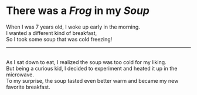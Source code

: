 # __There was a _Frog_ in my _Soup___

When I was 7 years old, I woke up early in the morning.
<br/>I wanted a different kind of breakfast,
<br/>So I took some soup that was cold freezing!

------------------------------------------------------------------------------------
<!--Steve -->
<br/>As I sat down to eat, I realized the soup was too cold for my liking.
<br/>But being a curious kid, I decided to experiment and heated it up in the microwave.
<br/>To my surprise, the soup tasted even better warm and became my new favorite breakfast.
